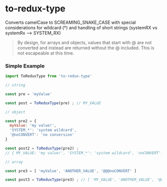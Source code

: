 # to-redux-type

Converts camelCase to SCREAMING_SNAKE_CASE with special considerations for wildcard 
(*) and handling of short strings (systemRX vs systemRx --> SYSTEM_RX)

> By design, for arrays and objects, values that start with @ are not converted and 
> instead are returned without the @ included. This is not escapeable at this time. 

### Simple Example

```js
import ToReduxType from 'to-redux-type'

// string

const pre = 'myValue'

const post = ToReduxType(pre) ; // MY_VALUE

// object

const pre2 = {
  myValue: 'my value!',
  'SYSTEM_*': 'system wildcard',
  '@noCONVERT': 'no conversion'
}

const post2 = ToReduxType(pre2) ; 
// { MY_VALUE: 'my value!', 'SYSTEM_*': 'system wildcard', 'noCONVERT': 'no conversion' }

// array

const pre3 = [ 'myValue', 'ANOTHER_VALUE', '@@@noCONVERT' ]

const post3 = ToReduxType(pre3) ; // [ 'MY_VALUE', 'ANOTHER_VALUE', '@@noCONVERT' ]

```
